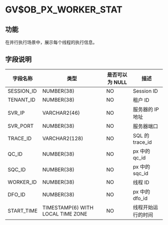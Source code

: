GV$OB_PX_WORKER_STAT 
=========================================



功能 
-----------

在并行执行场景中，展示每个线程的执行信息。

字段说明 
-------------



|    字段名称    |                类型                 | 是否可以为 NULL |       描述       |
|------------|-----------------------------------|------------|----------------|
| SESSION_ID | NUMBER(38)                        | NO         | Session ID     |
| TENANT_ID  | NUMBER(38)                        | NO         | 租户 ID          |
| SVR_IP     | VARCHAR2(46)                      | NO         | 服务器的 IP 地址     |
| SVR_PORT   | NUMBER(38)                        | NO         | 服务器端口          |
| TRACE_ID   | VARCHAR2(128)                     | NO         | SQL 的 trace_id |
| QC_ID      | NUMBER(38)                        | NO         | px 中的 qc_id    |
| SQC_ID     | NUMBER(38)                        | NO         | px 中的 sqc_id   |
| WORKER_ID  | NUMBER(38)                        | NO         | 线程 ID          |
| DFO_ID     | NUMBER(38)                        | NO         | px 中的 dfo_id   |
| START_TIME | TIMESTAMP(6) WITH LOCAL TIME ZONE | NO         | 线程开始运行的时间      |


